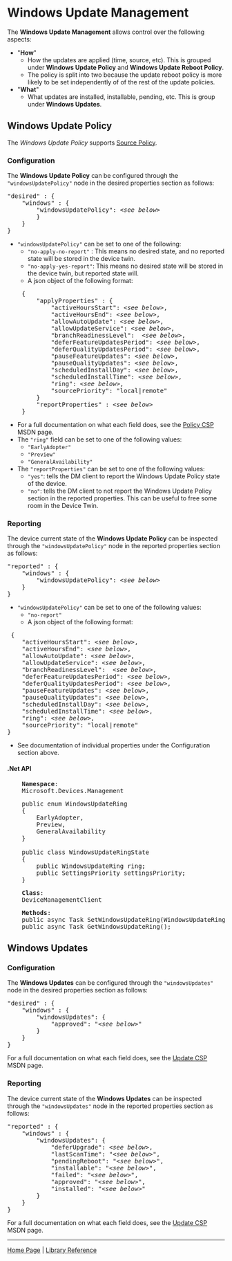 # Windows Update Management

The **Windows Update Management** allows control over the following aspects:

- "**How**"
  - How the updates are applied (time, source, etc). This is grouped under **Windows Update Policy** and **Windows Update Reboot Policy**.
  - The policy is split into two because the update reboot policy is more likely to be set independently of of the rest of the update policies.
- "**What**"
  - What updates are installed, installable, pending, etc. This is group under **Windows Updates**.

## Windows Update Policy

The *Windows Update Policy* supports [Source Policy](source-policy.md).

### Configuration

The **Windows Update Policy** can be configured through the ```"windowsUpdatePolicy"``` node in the desired properties section as follows:

<pre>
"desired" : {
    "windows" : {
        "windowsUpdatePolicy": &lt;<i>see below</i>&gt;
        }
    }
}
</pre>

- ```"windowsUpdatePolicy"``` can be set to one of the following:
    - ```"no-apply-no-report"``` : This means no desired state, and no reported state will be stored in the device twin.
  - ```"no-apply-yes-report"```: This means no desired state will be stored in the device twin, but reported state will.
  - A json object of the following format:

<pre>
    {
        "applyProperties" : {
            "activeHoursStart": &lt;<i>see below</i>&gt;,
            "activeHoursEnd": &lt;<i>see below</i>&gt;,
            "allowAutoUpdate": &lt;<i>see below</i>&gt;,
            "allowUpdateService": &lt;<i>see below</i>&gt;,
            "branchReadinessLevel":  &lt;<i>see below</i>&gt;,
            "deferFeatureUpdatesPeriod": &lt;<i>see below</i>&gt;,
            "deferQualityUpdatesPeriod": &lt;<i>see below</i>&gt;,
            "pauseFeatureUpdates": &lt;<i>see below</i>&gt;,
            "pauseQualityUpdates": &lt;<i>see below</i>&gt;,
            "scheduledInstallDay": &lt;<i>see below</i>&gt;,
            "scheduledInstallTime": &lt;<i>see below</i>&gt;,
            "ring": &lt;<i>see below</i>&gt;,
            "sourcePriority": "local|remote"
        }
        "reportProperties" : &lt;<i>see below</i>&gt;
    }
</pre>

- For a full documentation on what each field does, see the [Policy CSP](https://msdn.microsoft.com/en-us/windows/hardware/commercialize/customize/mdm/policy-configuration-service-provider) MSDN page.
- The ```"ring"``` field can be set to one of the following values:
  - ```"EarlyAdopter"```
  - ```"Preview"```
  - ```"GeneralAvailability"```
- The ```"reportProperties"``` can be set to one of the following values:
  - ```"yes"```: tells the DM client to report the Windows Update Policy state of the device.
  - ```"no"```: tells the DM client to not report the Windows Update Policy section in the reported properties. This can be useful to free some room in the Device Twin.

### Reporting

The device current state of the **Windows Update Policy** can be inspected through the ```"windowsUpdatePolicy"``` node in the reported properties section as follows:

<pre>
"reported" : {
    "windows" : {
        "windowsUpdatePolicy": &lt;<i>see below</i>&gt;
    }
}
</pre>


- ```"windowsUpdatePolicy"``` can be set to one of the following values:
  - ```"no-report"```
  - A json object of the following format:
<pre>
 {
    "activeHoursStart": &lt;<i>see below</i>&gt;,
    "activeHoursEnd": &lt;<i>see below</i>&gt;,
    "allowAutoUpdate": &lt;<i>see below</i>&gt;,
    "allowUpdateService": &lt;<i>see below</i>&gt;,
    "branchReadinessLevel":  &lt;<i>see below</i>&gt;,
    "deferFeatureUpdatesPeriod": &lt;<i>see below</i>&gt;,
    "deferQualityUpdatesPeriod": &lt;<i>see below</i>&gt;,
    "pauseFeatureUpdates": &lt;<i>see below</i>&gt;,
    "pauseQualityUpdates": &lt;<i>see below</i>&gt;,
    "scheduledInstallDay": &lt;<i>see below</i>&gt;,
    "scheduledInstallTime": &lt;<i>see below</i>&gt;,
    "ring": &lt;<i>see below</i>&gt;,
    "sourcePriority": "local|remote"
}
</pre>

- See documentation of individual properties under the Configuration section above.

#### .Net API

<pre>
    <b>Namespace</b>:
    Microsoft.Devices.Management
</pre>

<pre>
    public enum WindowsUpdateRing
    {
        EarlyAdopter,
        Preview,
        GeneralAvailability
    }

    public class WindowsUpdateRingState
    {
        public WindowsUpdateRing ring;
        public SettingsPriority settingsPriority;
    }
</pre>

<pre>
    <b>Class</b>:
    DeviceManagementClient
</pre>

<pre>
    <b>Methods</b>:
    public async Task SetWindowsUpdateRing(WindowsUpdateRingState state);
    public async Task<WindowsUpdateRingState> GetWindowsUpdateRing();
</pre>

## Windows Updates

### Configuration

The **Windows Updates** can be configured through the ```"windowsUpdates"``` node in the desired properties section as follows:

<pre>
"desired" : {
    "windows" : {
        "windowsUpdates": {
            "approved": "&lt;<i>see below</i>&gt;"
        }
    }
}
</pre>

For a full documentation on what each field does, see the [Update CSP](https://msdn.microsoft.com/en-us/windows/hardware/commercialize/customize/mdm/update-csp) MSDN page.

### Reporting

The device current state of the **Windows Updates** can be inspected through the ```"windowsUpdates"``` node in the reported properties section as follows:

<pre>
"reported" : {
    "windows" : {
        "windowsUpdates": {
            "deferUpgrade": &lt;<i>see below</i>&gt;,
            "lastScanTime": "&lt;<i>see below</i>&gt;",
            "pendingReboot": "&lt;<i>see below</i>&gt;",
            "installable": "&lt;<i>see below</i>&gt;",
            "failed": "&lt;<i>see below</i>&gt;",
            "approved": "&lt;<i>see below</i>&gt;",
            "installed": "&lt;<i>see below</i>&gt;"
        }
    }
}
</pre>

For a full documentation on what each field does, see the [Update CSP](https://msdn.microsoft.com/en-us/windows/hardware/commercialize/customize/mdm/update-csp) MSDN page.

----

[Home Page](../README.md) | [Library Reference](library-reference.md)